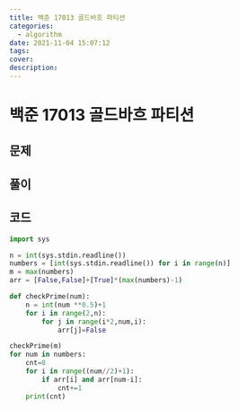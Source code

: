 ```yaml
---
title: 백준 17013 골드바흐 파티션
categories:
  - algorithm
date: 2021-11-04 15:07:12
tags:
cover:
description:
---
```

<!-- 
튜토리얼, 하우 투 가이드, 설명 ,레퍼런스 
https://documentation.divio.com/tutorials/
-->

# 백준 17013 골드바흐 파티션
## 문제

## 풀이

## 코드

```python
import sys

n = int(sys.stdin.readline())
numbers = [int(sys.stdin.readline()) for i in range(n)]
m = max(numbers)
arr = [False,False]+[True]*(max(numbers)-1)

def checkPrime(num):
    n = int(num **0.5)+1
    for i in range(2,n):
        for j in range(i*2,num,i):
            arr[j]=False

checkPrime(m)
for num in numbers:
    cnt=0
    for i in range((num//2)+1):
        if arr[i] and arr[num-i]:
            cnt+=1
    print(cnt)

```